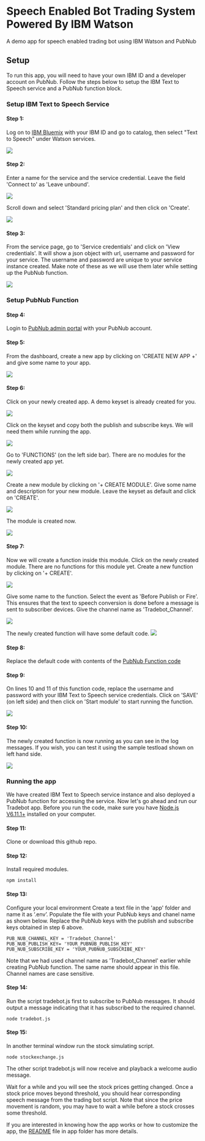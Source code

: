 # Speech Enabled Bot Trading System Powered By IBM Watson 

A demo app for speech enabled trading bot using IBM Watson and PubNub

## Setup
To run this app, you will need to have your own IBM ID and a developer account on PubNub. Follow the steps below to setup the IBM Text to Speech service and a PubNub function block.


### Setup IBM Text to Speech Service

#### Step 1:

Log on to [IBM Bluemix](https://console.bluemix.net/) with your IBM ID and go to catalog, then select "Text to Speech" under Watson services.

![](screenshots/ibm_tts_1.png)


#### Step 2:

Enter a name for the service and the service credential. Leave the field 'Connect to' as 'Leave unbound'.

![](screenshots/ibm_tts_3.png)

Scroll down and select 'Standard pricing plan' and then click on 'Create'.

![](screenshots/ibm_tts_2.png)


#### Step 3:

From the service page, go to 'Service credentials' and click on 'View credentials'. It will show a json object with url, username and password for your service.
The username and password are unique to your service instance created. Make note of these as we will use them later while setting up the PubNub function.

![](screenshots/ibm_tts_4.png)


### Setup PubNub Function 

#### Step 4:

Login to [PubNub admin portal](https://admin.pubnub.com) with your PubNub account.


#### Step 5:

From the dashboard, create a new app by clicking on 'CREATE NEW APP +' and give some name to your app.

![](screenshots/pubnub_tts_2.png)

#### Step 6:

Click on your newly created app. A demo keyset is already created for you.

![](screenshots/pubnub_tts_3.png)

Click on the keyset and copy both the publish and subscribe keys. We will need them while running the app.

![](screenshots/pubnub_tts_4.png)

Go to 'FUNCTIONS' (on the left side bar). There are no modules for the newly created app yet.

![](screenshots/pubnub_tts_5.png)

Create a new module by clicking on '+ CREATE MODULE'. Give some name and description for your new module. Leave the keyset as default and click on 'CREATE'.

![](screenshots/pubnub_tts_6.png)

The module is created now.

![](screenshots/pubnub_tts_7.png)

#### Step 7:

Now we will create a function inside this module. Click on the newly created module. There are no functions for this module yet.
Create a new function by clicking on '+ CREATE'.

![](screenshots/pubnub_tts_8.png)

Give some name to the function.
Select the event as 'Before Publish or Fire'. This ensures that the text to speech conversion is done before a message is sent to subscriber devices.
Give the channel name as 'Tradebot_Channel'. 

![](screenshots/pubnub_tts_9.png)

The newly created function will have some default code.
![](screenshots/pubnub_tts_10.png)

#### Step 8:

Replace the default code with contents of the [PubNub Function code](pubnub/pubnub_function.js)

#### Step 9:

On lines 10 and 11 of this function code, replace the username and password with your IBM Text to Speech service credentials.
Click on 'SAVE' (on left side) and then click on 'Start module' to start running the function.

![](screenshots/pubnub_tts_11.png)

#### Step 10:

The newly created function is now running as you can see in the log messages. If you wish, you can test it using the sample testload shown on left hand side.

![](screenshots/pubnub_tts_12.png)

### Running the app

We have created IBM Text to Speech service instance and also deployed a PubNub function for accessing the service. Now let's go ahead and run our Tradebot app.
Before you run the code, make sure you have [Node.js V6.11.1+](https://nodejs.org/en/) installed on your computer. 

#### Step 11:

Clone or download this github repo.

#### Step 12:

Install required modules.

```npm install```

#### Step 13:
Configure your local environment
Create a text file in the 'app' folder and name it as ‘.env’. Populate the file with your PubNub keys and chanel name as shown below.
Replace the PubNub keys with the publish and subscribe keys obtained in step 6 above.
```
PUB_NUB_CHANNEL_KEY = 'Tradebot_Channel'
PUB_NUB_PUBLISH_KEY= 'YOUR_PUBNUB_PUBLISH_KEY'
PUB_NUB_SUBSCRIBE_KEY = 'YOUR_PUBNUB_SUBSCRIBE_KEY'
```
Note that we had used channel name as 'Tradebot_Channel' earlier while creating PubNub function. The same name should appear in this file. Channel names are case sensitive.

#### Step 14:

Run the script tradebot.js first to subscribe to PubNub messages. It should output a message indicating that it has subscribed to the required channel.
```
node tradebot.js
```


#### Step 15:
In another terminal window run the stock simulating script.
 ```
 node stockexchange.js
 ```

The other script tradebot.js will now receive and playback a welcome audio message.

Wait for a while and you will see the stock prices getting changed. Once a stock price moves beyond threshold, you should hear corresponding speech message from the trading bot script. Note that since the price movement is random, you may have to wait a while before a stock crosses some threshold.


If you are interested in knowing how the app works or how to customize the app, the [README](app/README.md) file in app folder has more details.
